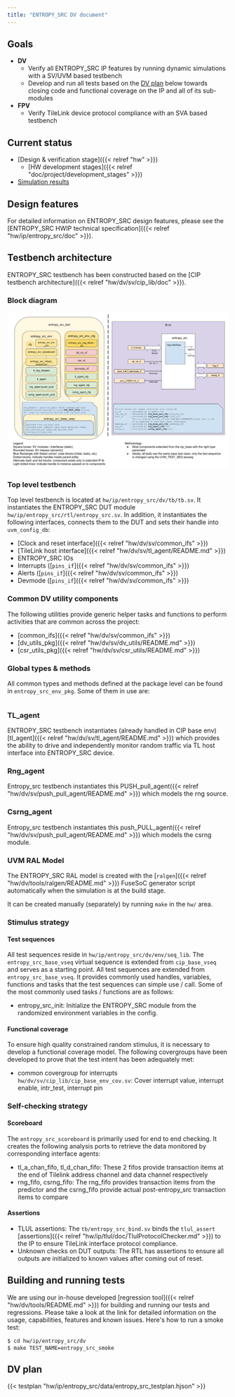 ```yaml
---
title: "ENTROPY_SRC DV document"
---
```


## Goals
* **DV**
  * Verify all ENTROPY_SRC IP features by running dynamic simulations with a SV/UVM based testbench
  * Develop and run all tests based on the [DV plan](#dv-plan) below towards closing code and functional coverage on the IP and all of its sub-modules
* **FPV**
  * Verify TileLink device protocol compliance with an SVA based testbench

## Current status
* [Design & verification stage]({{< relref "hw" >}})
  * [HW development stages]({{< relref "doc/project/development_stages" >}})
* [Simulation results](https://reports.opentitan.org/hw/ip/entropy_src/dv/latest/results.html)

## Design features
For detailed information on ENTROPY_SRC design features, please see the [ENTROPY_SRC HWIP technical specification]({{< relref "hw/ip/entropy_src/doc" >}}).

## Testbench architecture
ENTROPY_SRC testbench has been constructed based on the [CIP testbench architecture]({{< relref "hw/dv/sv/cip_lib/doc" >}}).

### Block diagram
![Block diagram](entropy_src_tb.svg)

### Top level testbench
Top level testbench is located at `hw/ip/entropy_src/dv/tb/tb.sv`. It instantiates the ENTROPY_SRC DUT module `hw/ip/entropy_src/rtl/entropy_src.sv`.
In addition, it instantiates the following interfaces, connects them to the DUT and sets their handle into `uvm_config_db`:
* [Clock and reset interface]({{< relref "hw/dv/sv/common_ifs" >}})
* [TileLink host interface]({{< relref "hw/dv/sv/tl_agent/README.md" >}})
* ENTROPY_SRC IOs
* Interrupts ([`pins_if`]({{< relref "hw/dv/sv/common_ifs" >}})
* Alerts ([`pins_if`]({{< relref "hw/dv/sv/common_ifs" >}})
* Devmode ([`pins_if`]({{< relref "hw/dv/sv/common_ifs" >}})

### Common DV utility components
The following utilities provide generic helper tasks and functions to perform activities that are common across the project:
* [common_ifs]({{< relref "hw/dv/sv/common_ifs" >}})
* [dv_utils_pkg]({{< relref "hw/dv/sv/dv_utils/README.md" >}})
* [csr_utils_pkg]({{< relref "hw/dv/sv/csr_utils/README.md" >}})

<!--### Compile-time configurations
TODO-->

### Global types & methods
All common types and methods defined at the package level can be found in
`entropy_src_env_pkg`. Some of them in use are:
<!--TODO-->
```systemverilog
```

### TL_agent
ENTROPY_SRC testbench instantiates (already handled in CIP base env) [tl_agent]({{< relref "hw/dv/sv/tl_agent/README.md" >}})
which provides the ability to drive and independently monitor random traffic via
TL host interface into ENTROPY_SRC device.

###  Rng_agent
Entropy_src testbench instantiates this PUSH_pull_agent({{< relref "hw/dv/sv/push_pull_agent/README.md" >}}) which models the rng source.

###  Csrng_agent
Entropy_src testbench instantiates this push_PULL_agent({{< relref "hw/dv/sv/push_pull_agent/README.md" >}}) which models the csrng module.

### UVM RAL Model
The ENTROPY_SRC RAL model is created with the [`ralgen`]({{< relref "hw/dv/tools/ralgen/README.md" >}}) FuseSoC generator script automatically when the simulation is at the build stage.

It can be created manually (separately) by running `make` in the `hw/` area.

### Stimulus strategy
#### Test sequences
All test sequences reside in `hw/ip/entropy_src/dv/env/seq_lib`.
The `entropy_src_base_vseq` virtual sequence is extended from `cip_base_vseq` and serves as a starting point.
All test sequences are extended from `entropy_src_base_vseq`.
It provides commonly used handles, variables, functions and tasks that the test sequences can simple use / call.
Some of the most commonly used tasks / functions are as follows:
* entropy_src_init:     Initialize the ENTROPY_SRC module from the randomized environment variables in the config.

#### Functional coverage
To ensure high quality constrained random stimulus, it is necessary to develop a functional coverage model.
The following covergroups have been developed to prove that the test intent has been adequately met:
* common covergroup for interrupts `hw/dv/sv/cip_lib/cip_base_env_cov.sv`: Cover interrupt value, interrupt enable, intr_test, interrupt pin

### Self-checking strategy
#### Scoreboard
The `entropy_src_scoreboard` is primarily used for end to end checking.
It creates the following analysis ports to retrieve the data monitored by corresponding interface agents:
* tl_a_chan_fifo, tl_d_chan_fifo:  These 2 fifos provide transaction items at the end of Tilelink address channel and data channel respectively
* rng_fifo, csrng_fifo:   The rng_fifo provides transaction items from the predictor and the csrng_fifo provide actual post-entropy_src transaction items to compare

#### Assertions
* TLUL assertions: The `tb/entropy_src_bind.sv` binds the `tlul_assert` [assertions]({{< relref "hw/ip/tlul/doc/TlulProtocolChecker.md" >}}) to the IP to ensure TileLink interface protocol compliance.
* Unknown checks on DUT outputs: The RTL has assertions to ensure all outputs are initialized to known values after coming out of reset.

## Building and running tests
We are using our in-house developed [regression tool]({{< relref "hw/dv/tools/README.md" >}}) for building and running our tests and regressions.
Please take a look at the link for detailed information on the usage, capabilities, features and known issues.
Here's how to run a smoke test:
```console
$ cd hw/ip/entropy_src/dv
$ make TEST_NAME=entropy_src_smoke
```

## DV plan
{{< testplan "hw/ip/entropy_src/data/entropy_src_testplan.hjson" >}}
